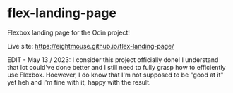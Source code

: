 # flex-landing-page

Flexbox landing page for the Odin project!

Live site: https://eightmouse.github.io/flex-landing-page/

EDIT - May 13 / 2023: 
I consider this project officially done! 
I understand that lot could've done better and I still need to fully grasp how to efficiently use Flexbox.
Hoewever, I do know that I'm not supposed to be "good at it" yet heh and I'm fine with it, happy with the result.
